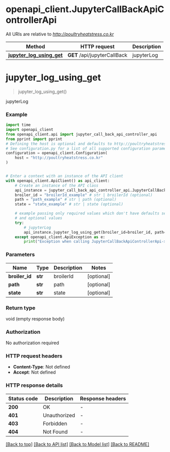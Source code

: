 # openapi_client.JupyterCallBackApiControllerApi

All URIs are relative to *http://poultryheatstress.co.kr*

Method | HTTP request | Description
------------- | ------------- | -------------
[**jupyter_log_using_get**](JupyterCallBackApiControllerApi.md#jupyter_log_using_get) | **GET** /api/jupyterCallBack | jupyterLog


# **jupyter_log_using_get**
> jupyter_log_using_get()

jupyterLog

### Example


```python
import time
import openapi_client
from openapi_client.api import jupyter_call_back_api_controller_api
from pprint import pprint
# Defining the host is optional and defaults to http://poultryheatstress.co.kr
# See configuration.py for a list of all supported configuration parameters.
configuration = openapi_client.Configuration(
    host = "http://poultryheatstress.co.kr"
)


# Enter a context with an instance of the API client
with openapi_client.ApiClient() as api_client:
    # Create an instance of the API class
    api_instance = jupyter_call_back_api_controller_api.JupyterCallBackApiControllerApi(api_client)
    broiler_id = "broilerId_example" # str | broilerId (optional)
    path = "path_example" # str | path (optional)
    state = "state_example" # str | state (optional)

    # example passing only required values which don't have defaults set
    # and optional values
    try:
        # jupyterLog
        api_instance.jupyter_log_using_get(broiler_id=broiler_id, path=path, state=state)
    except openapi_client.ApiException as e:
        print("Exception when calling JupyterCallBackApiControllerApi->jupyter_log_using_get: %s\n" % e)
```


### Parameters

Name | Type | Description  | Notes
------------- | ------------- | ------------- | -------------
 **broiler_id** | **str**| broilerId | [optional]
 **path** | **str**| path | [optional]
 **state** | **str**| state | [optional]

### Return type

void (empty response body)

### Authorization

No authorization required

### HTTP request headers

 - **Content-Type**: Not defined
 - **Accept**: Not defined


### HTTP response details

| Status code | Description | Response headers |
|-------------|-------------|------------------|
**200** | OK |  -  |
**401** | Unauthorized |  -  |
**403** | Forbidden |  -  |
**404** | Not Found |  -  |

[[Back to top]](#) [[Back to API list]](../README.md#documentation-for-api-endpoints) [[Back to Model list]](../README.md#documentation-for-models) [[Back to README]](../README.md)

